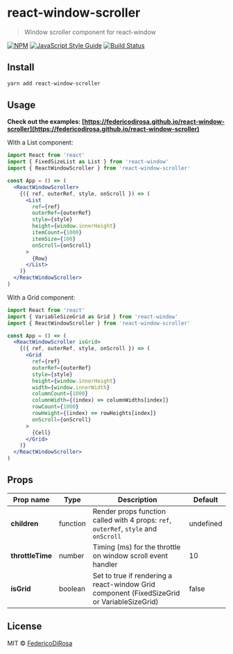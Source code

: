# react-window-scroller

> Window scroller component for react-window

[![NPM](https://img.shields.io/npm/v/react-window-scroller.svg)](https://www.npmjs.com/package/react-window-scroller) [![JavaScript Style Guide](https://img.shields.io/badge/code_style-standard-brightgreen.svg)](https://standardjs.com) [![Build Status](https://travis-ci.org/FedericoDiRosa/react-window-scroller.svg?branch=master)](https://travis-ci.org/FedericoDiRosa/react-window-scroller)

## Install

```bash
yarn add react-window-scroller
```

## Usage

**Check out the examples: [https://federicodirosa.github.io/react-window-scroller](https://federicodirosa.github.io/react-window-scroller)**

With a List component:

```jsx
import React from 'react'
import { FixedSizeList as List } from 'react-window'
import { ReactWindowScroller } from 'react-window-scroller'

const App = () => (
  <ReactWindowScroller>
    {({ ref, outerRef, style, onScroll }) => (
      <List
        ref={ref}
        outerRef={outerRef}
        style={style}
        height={window.innerHeight}
        itemCount={1000}
        itemSize={100}
        onScroll={onScroll}
      >
        {Row}
      </List>
    )}
  </ReactWindowScroller>
)
```

With a Grid component:

```jsx
import React from 'react'
import { VariableSizeGrid as Grid } from 'react-window'
import { ReactWindowScroller } from 'react-window-scroller'

const App = () => (
  <ReactWindowScroller isGrid>
    {({ ref, outerRef, style, onScroll }) => (
      <Grid
        ref={ref}
        outerRef={outerRef}
        style={style}
        height={window.innerHeight}
        width={window.innerWidth}
        columnCount={1000}
        columnWidth={(index) => columnWidths[index]}
        rowCount={1000}
        rowHeight={(index) => rowHeights[index]}
        onScroll={onScroll}
      >
        {Cell}
      </Grid>
    )}
  </ReactWindowScroller>
)
```

## Props

| Prop name        | Type     | Description                                                                                | Default   |
| ---------------- | -------- | ------------------------------------------------------------------------------------------ | --------- |
| **children**     | function | Render props function called with 4 props: `ref`, `outerRef`, `style` and `onScroll`       | undefined |
| **throttleTime** | number   | Timing (ms) for the throttle on window scroll event handler                                | 10        |
| **isGrid**       | boolean  | Set to true if rendering a react-window Grid component (FixedSizeGrid or VariableSizeGrid) | false     |

## License

MIT © [FedericoDiRosa](https://github.com/FedericoDiRosa)
